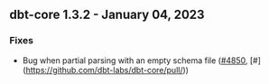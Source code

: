 ## dbt-core 1.3.2 - January 04, 2023

### Fixes

- Bug when partial parsing with an empty schema file ([#4850](https://github.com/dbt-labs/dbt-core/issues/4850), [#<no value>](https://github.com/dbt-labs/dbt-core/pull/<no value>))
